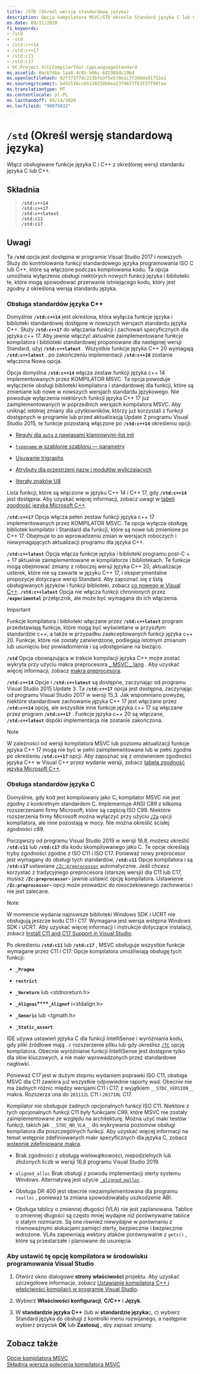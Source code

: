 ```yaml
---
title: /STD (Określ wersję standardową języka)
description: Opcja kompilatora MSVC/STD określa Standard języka C lub C++ obsługiwany przez kompilator.
ms.date: 09/11/2020
f1_keywords:
- /std
- -std
- /std:c++14
- /std:c++17
- /std:c11
- /std:c17
- VC.Project.VCCLCompilerTool.CppLanguageStandard
ms.assetid: 0acb74ba-1aa8-4c05-b96c-682988dc19bd
ms.openlocfilehash: 82f37377dc223bfe3f5e578e1c7f390da91752a1
ms.sourcegitcommit: b492516cc65120250b9ea23f96f7f63f37f99fae
ms.translationtype: MT
ms.contentlocale: pl-PL
ms.lasthandoff: 09/14/2020
ms.locfileid: "90075832"
---
```

# <a name="std-specify-language-standard-version"></a>`/std` (Określ wersję standardową języka)

Włącz obsługiwane funkcje języka C i C++ z określonej wersji standardu języka C lub C++.

## <a name="syntax"></a>Składnia

> **`/std:c++14`**\
> **`/std:c++17`**\
> **`/std:c++latest`**\
> **`/std:c11`**\
> **`/std:c17`**

## <a name="remarks"></a>Uwagi

Ta **`/std`** opcja jest dostępna w programie Visual Studio 2017 i nowszych. Służy do kontrolowania funkcji standardowego języka programowania ISO C lub C++, które są włączone podczas kompilowania kodu. Ta opcja umożliwia wyłączenie obsługi niektórych nowych funkcji języka i biblioteki: te, które mogą spowodować przerwanie istniejącego kodu, który jest zgodny z określoną wersją standardu języka.

### <a name="c-standards-support"></a>Obsługa standardów języka C++

Domyślnie **`/std:c++14`** jest określona, która wyłącza funkcje języka i biblioteki standardowej dostępne w nowszych wersjach standardu języka C++. Służy  **`/std:c++17`** do włączania funkcji i zachowań specyficznych dla języka c++ 17. Aby jawnie włączyć aktualnie zaimplementowane funkcje kompilatora i biblioteki standardowej proponowane dla następnej wersji Standard, użyj **`/std:c++latest`** . Wszystkie funkcje języka C++ 20 wymagają **`/std:c++latest`** . po zakończeniu implementacji **`/std:c++20`** zostanie włączona Nowa opcja.

Opcja domyślna **`/std:c++14`** włącza zestaw funkcji języka c++ 14 implementowanych przez KOMPILATOR MSVC. Ta opcja powoduje wyłączenie obsługi biblioteki kompilatora i standardowej dla funkcji, które są zmieniane lub nowe w nowszych wersjach standardu językowego. Nie powoduje wyłączenia niektórych funkcji języka C++ 17 już zaimplementowanych w poprzednich wersjach kompilatora MSVC. Aby uniknąć istotnej zmiany dla użytkowników, którzy już korzystali z funkcji dostępnych w programie lub przed aktualizacją Update 2 programu Visual Studio 2015, te funkcje pozostaną włączone po **`/std:c++14`** określeniu opcji:

- [Reguły dla `auto` z nawiasami klamrowymi-list init](https://wg21.link/n3922)

- [`typename` w szablonie szablonu — parametry](https://wg21.link/n4051)

- [Usuwanie trigraphs](https://wg21.link/n4086)

- [Atrybuty dla przestrzeni nazw i modułów wyliczających](https://wg21.link/n4266)

- [literały znaków U8](https://wg21.link/n4267)

Lista funkcji, które są włączone w języku C++ 14 i C++ 17, gdy **`/std:c++14`** jest dostępna. Aby uzyskać więcej informacji, zobacz uwagi w [tabeli zgodność języka Microsoft C++](../../overview/visual-cpp-language-conformance.md).

**`/std:c++17`** Opcja włącza pełen zestaw funkcji języka c++ 17 implementowanych przez KOMPILATOR MSVC. Ta opcja wyłącza obsługę bibliotek kompilator i Standard dla funkcji, które są nowe lub zmienione po C++ 17. Obejmuje to po wprowadzeniu zmian w wersjach roboczych i niewymagających aktualizacji programu dla języka C++.

**`/std:c++latest`** Opcja włącza funkcje języka i biblioteki programu post-C + + 17 aktualnie zaimplementowane w kompilatorze i bibliotekach. Te funkcje mogą obejmować zmiany z roboczej wersji języka C++ 20, aktualizacje usterek, które nie są zawarte w języku C++ 17, i eksperymentalne propozycje dotyczące wersji Standard. Aby zapoznać się z listą obsługiwanych języków i funkcji biblioteki, zobacz [co nowego w Visual C++](../../overview/what-s-new-for-visual-cpp-in-visual-studio.md). **`/std:c++latest`** Opcja nie włącza funkcji chronionych przez **`/experimental`** przełącznik, ale może być wymagana do ich włączenia.

> [!IMPORTANT]
> Funkcje kompilatora i biblioteki włączane przez **`/std:c++latest`** program przedstawiają funkcje, które mogą być wyświetlane w przyszłym standardzie c++, a także w przypadku zaakceptowanych funkcji języka c++ 20. Funkcje, które nie zostały zatwierdzone, podlegają istotnym zmianom lub usunięciu bez powiadomienia i są udostępniane na bieżąco.

**`/std`** Opcja obowiązująca w trakcie kompilacji języka C++ może zostać wykryta przy użyciu makra preprocesora [ \_ MSVC \_ lang](../../preprocessor/predefined-macros.md) . Aby uzyskać więcej informacji, zobacz [makra preprocesora](../../preprocessor/predefined-macros.md).

**`/std:c++14`** Opcje i **`/std:c++latest`** są dostępne, zaczynając od programu Visual Studio 2015 Update 3. Ta **`/std:c++17`** opcja jest dostępna, zaczynając od programu Visual Studio 2017 w wersji 15,3. Jak wspomniano powyżej, niektóre standardowe zachowanie języka C++ 17 jest włączane przez **`/std:c++14`** opcję, ale wszystkie inne funkcje języka c++ 17 są włączane przez program **`/std:c++17`** . Funkcje języka c++ 20 są włączane, **`/std:c++latest`** dopóki implementacja nie zostanie zakończona.

> [!NOTE]
> W zależności od wersji kompilatora MSVC lub poziomu aktualizacji funkcje języka C++ 17 mogą nie być w pełni zaimplementowane lub w pełni zgodne po określeniu **`/std:c++17`** opcji. Aby zapoznać się z omówieniem zgodności języka C++ w Visual C++ przez wydanie wersji, zobacz [tabela zgodność języka Microsoft C++](../../overview/visual-cpp-language-conformance.md).

### <a name="c-standards-support"></a>Obsługa standardów języka C

Domyślnie, gdy kod jest kompilowany jako C, kompilator MSVC nie jest zgodny z konkretnym standardem C. Implementuje ANSI C89 z kilkoma rozszerzeniami firmy Microsoft, które są częścią ISO C99. Niektóre rozszerzenia firmy Microsoft można wyłączyć przy użyciu [`/Za`](za-ze-disable-language-extensions.md) opcji kompilatora, ale inne pozostają w mocy. Nie można określić ścisłej zgodności c89.

Począwszy od programu Visual Studio 2019 w wersji 16,8, możesz określić **`/std:c11`** lub **`/std:c17`** dla kodu skompilowanego jako C. Te opcje określają tryby zgodności zgodne z ISO C11 i ISO C17. Ponieważ nowy preprocesor jest wymagany do obsługi tych standardów, **`/std:c11`** Opcje kompilatora i są **`/std:c17`** ustawiane [`/Zc:preprocessor`](zc-preprocessor.md) automatycznie. Jeśli chcesz korzystać z tradycyjnego preprocesora (starszej wersji) dla C11 lub C17, musisz **`/Zc:preprocessor-`** jawnie ustawić opcję kompilatora. Ustawienie **`/Zc:preprocessor-`** opcji może prowadzić do nieoczekiwanego zachowania i nie jest zalecane.

> [!NOTE]
> W momencie wydania najnowsze biblioteki Windows SDK i UCRT nie obsługują jeszcze kodu C11 i C17. Wymagana jest wersja wstępna Windows SDK i UCRT. Aby uzyskać więcej informacji i instrukcje dotyczące instalacji, zobacz [Install C11 and C17 Support in Visual Studio](../../overview/install-c17-support.md).

Po określeniu **`/std:c11`** lub **`/std:c17`** , MSVC obsługuje wszystkie funkcje wymagane przez C11 i C17. Opcje kompilatora umożliwiają obsługę tych funkcji:

- **`_Pragma`**

- **`restrict`**

- **`_Noreturn`** lub \<stdnoreturn.h>

- **`_Alignas`****`_Alignof`** i\<stdalign.h>

- **`_Generic`** lub \<tgmath.h>

- **`_Static_assert`**

IDE używa ustawień języka C dla funkcji IntelliSense i wyróżniania kodu, gdy pliki źródłowe mają *`.c`* rozszerzenie pliku lub gdy określisz [`/TC`](tc-tp-tc-tp-specify-source-file-type.md) opcję kompilatora. Obecnie wyróżnianie funkcji IntelliSense jest dostępne tylko dla słów kluczowych, a nie makr wprowadzonych przez standardowe nagłówki.

Ponieważ C17 jest w dużym stopniu wydaniem poprawki ISO C11, obsługa MSVC dla C11 zawiera już wszystkie odpowiednie raporty wad. Obecnie nie ma żadnych różnic między wersjami C11 i C17, z wyjątkiem `__STDC_VERSION__` makra. Rozszerza ona do `201112L` C11 i `201710L` C17.

Kompilator nie obsługuje żadnych opcjonalnych funkcji ISO C11. Niektóre z tych opcjonalnych funkcji C11 były funkcjami C99, które MSVC nie zostały zaimplementowane ze względu na architekturę. Można użyć makr testów funkcji, takich jak `__STDC_NO_VLA__` do wykrywania poziomów obsługi kompilatora dla poszczególnych funkcji. Aby uzyskać więcej informacji na temat wstępnie zdefiniowanych makr specyficznych dla języka C, zobacz [wstępnie zdefiniowane makra](../../preprocessor/predefined-macros.md).

- Brak zgodności z obsługą wielowątkowości, niepodzielnych lub złożonych liczb w wersji 16,8 programu Visual Studio 2019.

- `aligned_alloc` Brak obsługi z powodu implementacji sterty systemu Windows. Alternatywą jest użycie [`_aligned_malloc`](../../c-runtime-library/reference/aligned-malloc.md) .

- Obsługa DR 400 jest obecnie niezaimplementowana dla programu `realloc` , ponieważ ta zmiana spowodowałaby uszkodzenie ABI.

- Obsługa tablicy o zmiennej długości (VLA) nie jest zaplanowana. Tablice o zmiennej długości są często mniej wydajne niż porównywalne tablice o stałym rozmiarze. Są one również niewydajne w porównaniu z równoważnymi alokacjami pamięci sterty, bezpiecznie i bezpiecznie wdrożone. VLAs zapewniają wektory ataków porównywalne z `gets()` , które są przestarzałe i planowane do usunięcia.

### <a name="to-set-this-compiler-option-in-the-visual-studio-development-environment"></a>Aby ustawić tę opcję kompilatora w środowisku programowania Visual Studio

1. Otwórz okno dialogowe **strony właściwości** projektu. Aby uzyskać szczegółowe informacje, zobacz [Ustawianie kompilatora C++ i właściwości kompilacji w programie Visual Studio](../working-with-project-properties.md).

1. Wybierz **Właściwości konfiguracji**, **C/C++** i **Język**.

1. W **standardzie języka C++** (lub w **standardzie języka**c, c) wybierz Standard języka do obsługi z kontrolki menu rozwijanego, a następnie wybierz przycisk **OK** lub **Zastosuj** , aby zapisać zmiany.

## <a name="see-also"></a>Zobacz także

[Opcje kompilatora MSVC](compiler-options.md)<br/>
[Składnia wiersza polecenia kompilatora MSVC](compiler-command-line-syntax.md)
